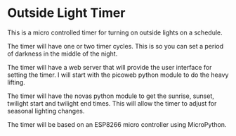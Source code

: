 # Outside Light Timer
This is a micro controlled timer for turning on outside lights on a schedule.

The timer will have one or two timer cycles. This is so you can set a period of darkness in the middle of the night.

The timer will have a web server that will provide the user interface for setting the timer. I will start with the picoweb python module to do the heavy lifting.

The timer will have the novas python module to get the sunrise, sunset, twilight start and twilight end times. This will allow the timer to adjust for seasonal lighting changes.

The timer will be based on an ESP8266 micro controller using MicroPython.
